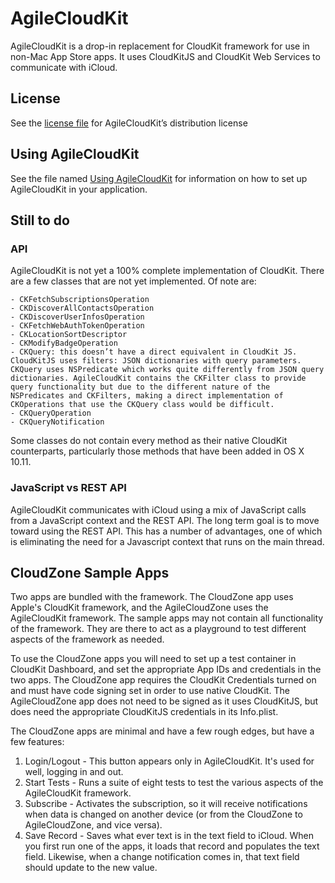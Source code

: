 # AgileCloudKit

AgileCloudKit is a drop-in replacement for CloudKit framework for use in non-Mac App Store apps. It uses CloudKitJS and CloudKit Web Services to communicate with iCloud.

## License

See the [license file](License.txt) for AgileCloudKit’s distribution license

## Using AgileCloudKit

See the file named [Using AgileCloudKit](Using%20AgileCloudKit.md) for information on how to set up AgileCloudKit in your application.

## Still to do

### API

AgileCloudKit is not yet a 100% complete implementation of CloudKit. There are a few classes that are not yet implemented. Of note are:

	- CKFetchSubscriptionsOperation
	- CKDiscoverAllContactsOperation
	- CKDiscoverUserInfosOperation
	- CKFetchWebAuthTokenOperation
	- CKLocationSortDescriptor
	- CKModifyBadgeOperation
	- CKQuery: this doesn’t have a direct equivalent in CloudKit JS. CloudKitJS uses filters: JSON dictionaries with query parameters.  CKQuery uses NSPredicate which works quite differently from JSON query dictionaries. AgileCloudKit contains the CKFilter class to provide query functionality but due to the different nature of the NSPredicates and CKFilters, making a direct implementation of CKOperations that use the CKQuery class would be difficult.
	- CKQueryOperation
	- CKQueryNotification

Some classes do not contain every method as their native CloudKit counterparts, particularly those methods that have been added in OS X 10.11.

### JavaScript vs REST API

AgileCloudKit communicates with iCloud using a mix of JavaScript calls from a JavaScript context and the REST API. The long term goal is to move toward using the REST API. This has a number of advantages, one of which is eliminating the need for a Javascript context that runs on the main thread.

## CloudZone Sample Apps

Two apps are bundled with the framework. The CloudZone app uses Apple's CloudKit framework, and the AgileCloudZone uses the AgileCloudKit framework. The sample apps may not contain all functionality of the framework. They are there to act as a playground to test different aspects of the framework as needed.

To use the CloudZone apps you will need to set up a test container in CloudKit Dashboard, and set the appropriate App IDs and credentials in the two apps. The CloudZone app requires the CloudKit Credentials turned on and must have code signing set in order to use native CloudKit. The AgileCloudZone app does not need to be signed as it uses CloudKitJS, but does need the appropriate CloudKitJS credentials in its Info.plist.

The CloudZone apps are minimal and have a few rough edges, but have a few features:

1. Login/Logout - This button appears only in AgileCloudKit. It's used for well, logging in and out.
2. Start Tests - Runs a suite of eight tests to test the various aspects of the AgileCloudKit framework.
3. Subscribe - Activates the subscription, so it will receive notifications when data is changed on another device (or from the CloudZone to AgileCloudZone, and vice versa).
4. Save Record - Saves what ever text is in the text field to iCloud. When you first run one of the apps, it loads that record and populates the text field. Likewise, when a change notification comes in, that text field should update to the new value.
